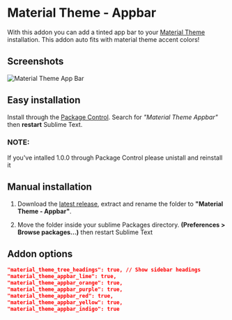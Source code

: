# Material Theme - Appbar

With this addon you can add a tinted app bar to your [Material Theme](https://github.com/equinusocio/material-theme) installation. This addon auto fits with material theme accent colors!

## Screenshots
![Material Theme App Bar](http://i.imgur.com/LVhR9jq.png)
 

## Easy installation
Install through the [Package Control](https://packagecontrol.io/installation). Search for *"Material Theme Appbar"* then **restart** Sublime Text.

### NOTE:

If you've intalled 1.0.0 through Package Control please unistall and reinstall it
 
 
## Manual installation

1. Download the [latest release](https://github.com/equinusocio/material-theme-appbar/releases/latest), extract and rename the folder to **"Material Theme - Appbar"**.

2. Move the folder inside your sublime Packages directory. **(Preferences > Browse packages...)** then restart Sublime Text

## Addon options

```json
"material_theme_tree_headings": true, // Show sidebar headings
"material_theme_appbar_lime": true,
"material_theme_appbar_orange": true,
"material_theme_appbar_purple": true,
"material_theme_appbar_red": true,
"material_theme_appbar_yellow": true,
"material_theme_appbar_indigo": true
```

